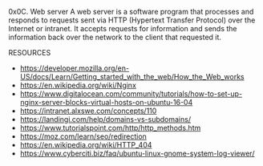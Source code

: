 0x0C. Web server
A web server is a software program that processes and responds to requests sent via HTTP (Hypertext Transfer Protocol) over the Internet or intranet. It accepts requests for information and sends the information back over the network to the client that requested it.

RESOURCES
* https://developer.mozilla.org/en-US/docs/Learn/Getting_started_with_the_web/How_the_Web_works
* https://en.wikipedia.org/wiki/Nginx
* https://www.digitalocean.com/community/tutorials/how-to-set-up-nginx-server-blocks-virtual-hosts-on-ubuntu-16-04
* https://intranet.alxswe.com/concepts/110
* https://landingi.com/help/domains-vs-subdomains/
* https://www.tutorialspoint.com/http/http_methods.htm
* https://moz.com/learn/seo/redirection
* https://en.wikipedia.org/wiki/HTTP_404
* https://www.cyberciti.biz/faq/ubuntu-linux-gnome-system-log-viewer/

